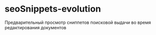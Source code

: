 # seoSnippets-evolution
Предварительный просмотр сниппетов поисковой выдачи во время редактирования документов
